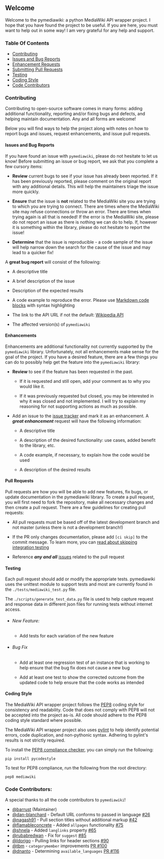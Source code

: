 
## Welcome

Welcome to the pymediawiki: a python MediaWiki API wrapper project. I hope that
you have found the project to be useful. If you are here, you must want to help
out in some way! I am very grateful for any help and support.

### Table Of Contents
* [Contributing](#contributing)
* [Issues and Bug Reports](#issues-and-bug-reports)
* [Enhancement Requests](#enhancements)
* [Submitting Pull Requests](#pull-requests)
* [Testing](#testing)
* [Coding Style](#coding-style)
* [Code Contributors](#code-contributors)

### Contributing

Contributing to open-source software comes in many forms: adding additional
functionality, reporting and/or fixing bugs and defects, and helping maintain
documentation. Any and all forms are welcome!

Below you will find ways to help the project along with notes on how to report
bugs and issues, request enhancements, and issue pull requests.

#### Issues and Bug Reports

If you have found an issue with `pymediawiki`, please do not hesitate to let us
know! Before submitting an issue or bug report, we ask that you complete a few
cursory items:

* **Review** current bugs to see if your issue has already been reported. If it
has been previously reported, please comment on the original report with any
additional details. This will help the maintainers triage the issue more
quickly.

* **Ensure** that the issue is **not** related to the MediaWiki site you are
trying to which you are trying to connect. There are times where the MediaWiki
site may refuse connections or throw an error. There are times when trying
again is all that is needed! If the error is the MediaWiki site, please do not
report an issue as there is nothing we can do to help. If, however it is
something within the library, please do not hesitate to report the issue!

* **Determine** that the issue is reproducible - a code sample of the issue
will help narrow down the search for the cause of the issue and may lead to a
quicker fix!

A **great bug report** will consist of the following:

* A descriptive title

* A brief description of the issue

* Description of the expected results

* A code example to reproduce the error. Please use
[Markdown code blocks](https://help.github.com/articles/creating-and-highlighting-code-blocks/)
with syntax highlighting

* The link to the API URL if not the default:
[Wikipedia API](http://en.wikipedia.org/w/api.php)

* The affected version(s) of `pymediawiki`

#### Enhancements

Enhancements are additional functionality not currently supported by the
`pymediawiki` library. Unfortunately, not all enhancements make sense for the
goal of the project. If you have a desired feature, there are a few things you
can do to possibly help get the feature into the `pymediawiki` library:

* **Review** to see if the feature has been requested in the past.

    * If it is requested and still open, add your comment as to why you would
    like it.

    * If it was previously requested but closed, you may be interested in why
    it was closed and not implemented. I will try to explain my reasoning for
    not supporting actions as much as possible.

* Add an issue to the
[issue tracker](https://github.com/barrust/mediawiki/issues) and mark it as an
enhancement. A ***great enhancement*** request will have the following
information:

    * A descriptive title

    * A description of the desired functionality: use cases, added benefit to
    the library, etc.

    * A code example, if necessary, to explain how the code would be used

    * A description of the desired results

#### Pull Requests

Pull requests are how you will be able to add new features, fix bugs, or update
documentation in the pymediawiki library. To create a pull request, you will
first need to fork the repository, make all necessary changes and then create
a pull request. There are a few guidelines for creating pull requests:

* All pull requests must be based off of the latest development branch and not
master (unless there is not a development branch!)

* If the PR only changes documentation, please add `[ci skip]` to the commit
message. To learn more, you can [read about skipping integration testing](https://docs.travis-ci.com/user/customizing-the-build#Skipping-a-build)

* Reference ***any and all*** [issues](https://github.com/barrust/mediawiki/issues)
related to the pull request

#### Testing

Each pull request should add or modify the appropriate tests. pymediawiki uses
the unittest module to support tests and most are currently found in the
`./tests/mediawiki_test.py` file.

The `./scripts/generate_test_data.py` file is used to help capture request and
response data in different json files for running tests without internet
access.

* ###### New Feature:
    * Add tests for each variation of the new feature

* ###### Bug Fix
    * Add at least one regression test of an instance that is working to help
    ensure that the bug fix does not cause a new bug

    * Add at least one test to show the corrected outcome from the updated code
    to help ensure that the code works as intended

#### Coding Style

The MediaWiki API wrapper project follows the
[PEP8](https://www.python.org/dev/peps/pep-0008/) coding style for consistency
and readability. Code that does not comply with PEP8 will not be accepted into
the project as-is. All code should adhere to the PEP8 coding style standard
where possible.

The MediaWiki API wrapper project also uses [pylint](https://www.pylint.org/)
to help identify potential errors, code duplication, and non-pythonic syntax.
Adhering to pylint's results is not strictly required.

To install the [PEP8 compliance checker](https://pypi.org/project/pycodestyle/),
you can simply run the following:

```
pip install pycodestyle
```

To test for PEP8 compliance, run the following from the root directory:

```
pep8 mediawiki
```

### Code Contributors:

A special thanks to all the code contributors to `pymediawiki`!

* [@barrust](https://github.com/barrust) (Maintainer)
* [@dan-blanchard](https://github.com/dan-blanchard) - Default URL conforms to passed in language [#26](https://github.com/barrust/mediawiki/pull/26)
* [@nagash91](https://github.com/nagash91) - Pull section titles without additional markup [#42](https://github.com/barrust/mediawiki/issues/42)
* [@flamableconcrete](https://github.com/flamableconcrete) - Added `allpages` functionality [#75](https://github.com/barrust/mediawiki/pull/75)
* [@shnela](https://github.com/shnela) - Added `langlinks` property [#65](https://github.com/barrust/mediawiki/issues/65)
* [@rubabredwan](https://github.com/rubabredwan) - Fix for `suggest` [#85](https://github.com/barrust/mediawiki/pull/85)
* [@ldorigo](https://github.com/ldorigo) - Pulling links for header sections [#90](https://github.com/barrust/mediawiki/pull/90)
* [@tbm](https://github.com/tbm) - `categorymember` improvements [PR #100](https://github.com/barrust/mediawiki/pull/100)
* [@dnanto](https://github.com/dnanto) - Determining `available_languages` [PR #116](https://github.com/barrust/mediawiki/pull/116)
